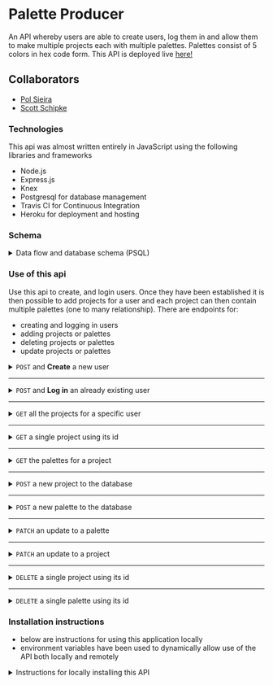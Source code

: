 # Palette Producer
An API whereby users are able to create users, log them in and allow them to make multiple projects each with multiple palettes. Palettes consist of 5 colors in hex code form. This API is deployed live [here!](https://palette-producer-api.herokuapp.com/)

## Collaborators 
- [Pol Sieira](https://github.com/polsieira)
- [Scott Schipke](https://github.com/sschipke)


### Technologies 
This api was almost written entirely in JavaScript using the following libraries and frameworks
- Node.js
- Express.js
- Knex
- Postgresql for database management
- Travis CI for Continuous Integration
- Heroku for deployment and hosting

### Schema 
<details>
<summary>Data flow and database schema (PSQL)</summary>

![Schema](./docs/images/schema.png)
</details>

### Use of this api
 Use this api to create, and login users. Once they have been established it is then possible to add projects for a user and each project can then contain multiple palettes (one to many relationship). There are endpoints for: 
 - creating and logging in users
 - adding projects or palettes
 - deleting projects or palettes
 - update projects or palettes

 <details>
  <summary> <code>POST</code> and <b>Create</b>
  a new user </summary>

  example request : `POST` `/api/v1/signup`
  <br>
  example successful response: 

  ```json
{
  "username": "Debra",
  "id": 7
}
  ```

  example <b>un</b>successful response: 

  ```json
{
    "error": "Expected format: {username: <string>, password <string>. You're missing a 'password' property."
}
```
### Required Keys in body of request:
| Key        | Datatype           |
| :-------------: |:-------------:|
| username      | `<string>` |
| password      | `<boolean>`      |

### Statuses:
 | Status        | Meaning           |
| :-------------: |:-------------:|
| `201`      | Success |
| `422`      | Missing a required parameter     |

</details>

---

 <details>
  <summary> <code>POST</code> and <b>Log in</b> an already existing user </summary>

  example request : `POST` `/api/v1/login`
  <br>
  example successful response: 

  ```json
{
    "id": 1,
    "username": "Greg"
}
  ```

  example <b>un</b>successful response: 

  ```json
{
    "error": "Username or password incorrect"
}
```
### Required Keys in body of request:
| Key        | Datatype           |
| :-------------: |:-------------:|
| username      | `<string>` |
| password      | `<boolean>`      |
### Statuses:
 | Status        | Meaning           |
| :-------------: |:-------------:|
| `200`      | Success |
| `401`      | Submitted username and/or password is incorrect     |

</details>

---

 <details>
  <summary> <code>GET</code> all the projects for a specific user </summary>

  example request : `GET` `/api/v1/users/:user_id/projects`
  <br>
  example successful response: 

  ```json
[
  {
      "id": 2,
      "user_id": 2,
      "name": "Nature",
      "created_at": "2019-12-05T21:21:16.669Z",
      "updated_at": "2019-12-05T21:21:16.669Z"
  }
]
  ```

  example <b>un</b>successful response <b>or</b> if no projects exist for that user: 

  ```json
{
    "error": "No projects yet!"
}
```
### Statuses:
 | Status        | Meaning           |
| :-------------: |:-------------:|
| `200`      | Success |
| `404`      | Project does not exist <b>OR</b> the user hasn't created any projects yet    |

</details>

---
 <details>
  <summary> <code>GET</code> a single project using its id </summary>

  example request : `GET` `/api/v1/projects/:id`
  <br>
  example successful response: 

  ```json
{
    "id": 2,
    "user_id": 2,
    "name": "Nature",
    "created_at": "2019-12-05T21:21:16.669Z",
    "updated_at": "2019-12-05T21:21:16.669Z"
}
  ```

  example <b>un</b>successful response 

  ```json
{
    "message": "No project with an id of 100 was found!"
}
```
### Statuses:
 | Status        | Meaning           |
| :-------------: |:-------------:|
| `200`      | Success |
| `404`      | Project does not exist   |

</details>

---
<details>
  <summary> <code>GET</code> the palettes for a project</summary>

  example request : `GET` `/api/v1/projects/:project_id/palettes/`
  <br>
  example successful response: 

  ```json
[
    {
        "id": 1,
        "project_id": 2,
        "name": "greens",
        "color1": "#FF6786",
        "color2": "#1DA156",
        "color3": "#087839",
        "color4": "#00ff6e",
        "color5": "#008c3d",
        "created_at": "2019-12-05T21:21:16.671Z",
        "updated_at": "2019-12-05T21:21:16.671Z"
    },
    { ... }
]
  ```

  example <b>un</b>successful response 

  ```json
{
    "error": "No palettes yet!"
}
```
### Statuses:
 | Status        | Meaning           |
| :-------------: |:-------------:|
| `200`      | Success |
| `404`      | No palettes for that project were found   |

</details>

---

<details>
  <summary> <code>POST</code> a new project to the database</summary>

  example request : `POST` `/api/v1/projects`
  <br>
  example successful response: 

  ```json
{
  "id": 4,
  "name": "Beach",
  "user_id": 3
}
  ```

  example <b>un</b>successful response 

  ```json
{
    "error": "Expected format: { user_id: <integer>, name: <string>}. You're missing a 'user_id' property."
}
```
### Required Keys in body of request:
| Key        | Datatype           |
| :-------------: |:-------------:|
| user_id     | `<number>` |
| name      | `<string>`      |

### Statuses:
 | Status        | Meaning           |
| :-------------: |:-------------:|
| `200`      | Success |
| `422`      | The object in the body was not formatted correctly   |

</details>

---
<details>
  <summary> <code>POST</code> a new palette to the database</summary>

  example request : `POST` `/api/v1/palettes`
  <br>
  example successful response: 

  ```json
{
    "id": 4,
    "name": "Sand",
    "project_id": "4",
    "color1": "#FF891B",
    "color2": "#FCDB18",
    "color3": "#DE776F",
    "color4": "#B63FFA",
    "color5": "#1102C3"
}
  ```

  example <b>un</b>successful response 

  ```json
{
    "error": "Expected format: { project_id: <integer>, name: <string>, color1:<hexcode>, color1]2:<hexcode>, color3:<hexcode>, color4:<hexcode>, color5:<hexcode>}. You're missing a 'project_id' property."
}
```
### Required Keys in body of request:
| Key        | Datatype           |
| :-------------: |:-------------:|
| user_id     | `<number>` |
| name      | `<string>`      |

### Statuses:
 | Status        | Meaning           |
| :-------------: |:-------------:|
| `200`      | Success |
| `422`      | The object in the body was not formatted correctly   |

</details>

---
<details>
  <summary> <code>PATCH</code> an update to a palette</summary>

  example request : `PATCH` `/api/v1/palettes/:id`
  <br>
  example successful response: 

  ```json
{
    "message": "[property] updated"
}
  ```

  example <b>un</b>successful response if no palette is found

  ```json
{
    "error": "No existing palette with id of 1"
}
```
  example <b>un</b>successful response if request body is invalid

  ```json
{
    "error": "You can only update a palette's <name>, <color1>, <color2>, <color3>, <color4>, <color5>, not [sent parameter]"
}
```
### Possible Keys in body of request:
| Key        | Datatype           |
| :-------------: |:-------------:|
| name      | `<string>`      |
| color1      | `<hex code>`      |
| color2      | `<hex code>`      |
| color3      | `<hex code>`      |
| color4      | `<hex code>`      |
| color5      | `<hex code>`      |

### Statuses:
 | Status        | Meaning           |
| :-------------: |:-------------:|
| `202`      | Success |
| `404`      | No palette was found with the id sent  |
| `422`      | Response body was not formatted correctly/did not have the correct property to update |
</details>

---
<details>
  <summary> <code>PATCH</code> an update to a project</summary>

  example request : `PATCH` `/api/v1/projects/:id`
  <br>
  example successful response: 

  ```json
{
    "message": "[property] updated"
}
  ```

  example <b>un</b>successful response if no project is found

  ```json
{
    "error": "No existing project with id of 3"
}
```
  example <b>un</b>successful response if request body is invalid

  ```json
{
    "error": "You can only update a project's <name>, not [sent property]"
}
```
### Possible Keys in body of request:
| Key        | Datatype           |
| :-------------: |:-------------:|
| name      | `<string>`      |

### Statuses:
 | Status        | Meaning           |
| :-------------: |:-------------:|
| `202`      | Success |
| `404`      | No project was found with the id sent  |
| `422`      | Response body was not formatted correctly (can only update the name) |
</details>

---
<details>
  <summary> <code>DELETE</code> a single project using its id </summary>

  example request : `DELETE` `/api/v1/projects/:id`
  <br>
  example successful response: 

  ```json
{
  "Project deleted"
}
  ```

  example <b>un</b>successful response 

  ```json
{
    "message": "No project with an id of 100 was found!"
}
```
### Statuses:
 | Status        | Meaning           |
| :-------------: |:-------------:|
| `200`      | Success |
| `404`      | Project does not exist   |

</details>

---
<details>
  <summary> <code>DELETE</code> a single palette using its id </summary>

  example request : `DELETE` `/api/v1/projects/:id`
  <br>
  example successful response: 

  ```json
{
  "Palette deleted"
}
  ```

  example <b>un</b>successful response 

  ```json
{
    "Palette with an id: 4 does not exist"
}
```
### Statuses:
 | Status        | Meaning           |
| :-------------: |:-------------:|
| `200`      | Success |
| `404`      | Palette does not exist   |

</details>

### Installation instructions
- below are instructions for using this application locally
- environment variables have been used to dynamically allow use of the API both locally and remotely

<details>
  <summary>Instructions for locally installing this API</summary>

  1. `clone` down this repo
  1. In the command line run: `$ npm i`
  1. Next run `$ npm start` 
  <br>
  The following message should appear:
  ```javascript
  Palette Producer is running on localhost:3001
  ```
  4. The API is now available for consumption locally

</details>